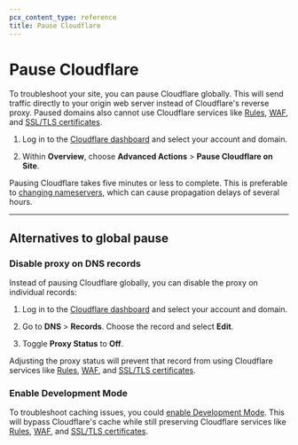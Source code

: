 ```yaml
---
pcx_content_type: reference
title: Pause Cloudflare
---
```


# Pause Cloudflare

To troubleshoot your site, you can pause Cloudflare globally. This will send traffic directly to your origin web server instead of Cloudflare's reverse proxy. Paused domains also cannot use Cloudflare services like [Rules](/rules/), [WAF](/waf/), and [SSL/TLS certificates](/ssl/edge-certificates/).

1. Log in to the [Cloudflare dashboard](https://dash.cloudflare.com/) and select your account and domain.

2. Within **Overview**, choose **Advanced Actions** > **Pause Cloudflare on Site**.

Pausing Cloudflare takes five minutes or less to complete. This is preferable to [changing nameservers](/dns/zone-setups/full-setup/setup/), which can cause propagation delays of several hours.

---

## Alternatives to global pause

### Disable proxy on DNS records

Instead of pausing Cloudflare globally, you can disable the proxy on individual records:

1. Log in to the [Cloudflare dashboard](https://dash.cloudflare.com/) and select your account and domain.

2. Go to **DNS** > **Records**. Choose the record and select **Edit**.

3. Toggle **Proxy Status** to **Off**.

Adjusting the proxy status will prevent that record from using Cloudflare services like [Rules](/rules/), [WAF](/waf/), and [SSL/TLS certificates](/ssl/edge-certificates/).

### Enable Development Mode

To troubleshoot caching issues, you could [enable Development Mode](/cache/reference/development-mode/). This will bypass Cloudflare's cache while still preserving Cloudflare services like [Rules](/rules/), [WAF](/waf/), and [SSL/TLS certificates](/ssl/edge-certificates/).
